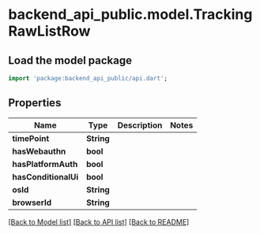 # backend_api_public.model.TrackingRawListRow

## Load the model package
```dart
import 'package:backend_api_public/api.dart';
```

## Properties
Name | Type | Description | Notes
------------ | ------------- | ------------- | -------------
**timePoint** | **String** |  | 
**hasWebauthn** | **bool** |  | 
**hasPlatformAuth** | **bool** |  | 
**hasConditionalUi** | **bool** |  | 
**osId** | **String** |  | 
**browserId** | **String** |  | 

[[Back to Model list]](../README.md#documentation-for-models) [[Back to API list]](../README.md#documentation-for-api-endpoints) [[Back to README]](../README.md)


